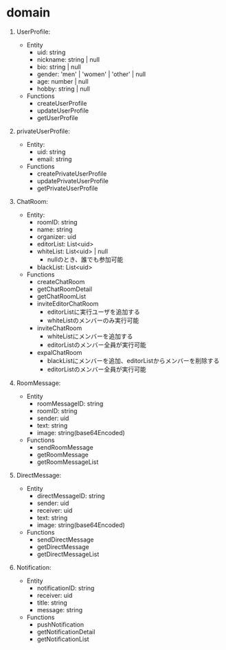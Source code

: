 # domain

1. UserProfile:
   - Entity
     - uid: string
     - nickname: string | null
     - bio: string | null
     - gender: 'men' | 'women' | 'other' | null
     - age: number | null
     - hobby: string | null
   - Functions
     - createUserProfile
     - updateUserProfile
     - getUserProfile

1. privateUserProfile:
   - Entity:
     - uid: string
     - email: string
   - Functions
     - createPrivateUserProfile
     - updatePrivateUserProfile
     - getPrivateUserProfile

2. ChatRoom:
   - Entity:
     - roomID: string
     - name: string
     - organizer: uid
     - editorList: List\<uid\>
     - whiteList: List\<uid\> | null
       - nullのとき、誰でも参加可能
     - blackList: List\<uid\>
   - Functions
     - createChatRoom
     - getChatRoomDetail
     - getChatRoomList
     - inviteEditorChatRoom
       - editorListに実行ユーザを追加する
       - whiteListのメンバーのみ実行可能
     - inviteChatRoom
       - whiteListにメンバーを追加する
       - editorListのメンバー全員が実行可能
     - expalChatRoom
       - blackListにメンバーを追加、editorListからメンバーを削除する
       - editorListのメンバー全員が実行可能

3. RoomMessage:
   - Entity
     - roomMessageID: string
     - roomID: string
     - sender: uid
     - text: string
     - image: string(base64Encoded)
   - Functions
     - sendRoomMessage
     - getRoomMessage
     - getRoomMessageList

4. DirectMessage:
   - Entity
     - directMessageID: string
     - sender: uid
     - receiver: uid
     - text: string
     - image: string(base64Encoded)
   - Functions
     - sendDirectMessage
     - getDirectMessage
     - getDirectMessageList

5. Notification:
   - Entity
     - notificationID: string
     - receiver: uid
     - title: string
     - message: string
   - Functions
     - pushNotification
     - getNotificationDetail
     - getNotificationList